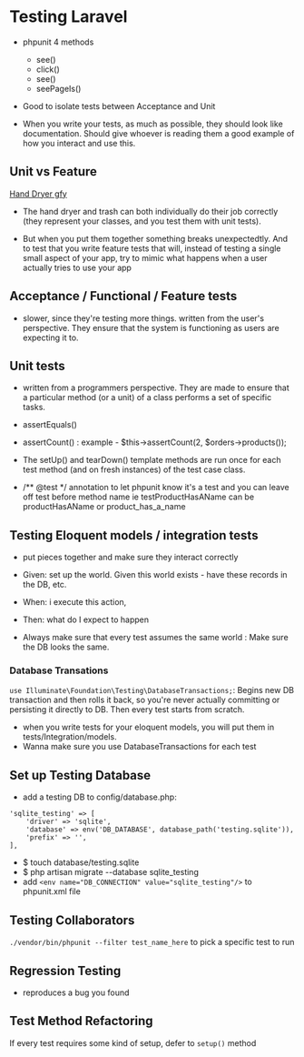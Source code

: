 # Testing Laravel

- phpunit 4 methods
    - see()
    - click()
    - see()
    - seePageIs()

- Good to isolate tests between Acceptance and Unit

- When you write your tests, as much as possible, they should look like documentation. Should give whoever is reading them a good example of how you interact and use this.

## Unit vs Feature
[Hand Dryer gfy](https://gfycat.com/HotOrangeCoypu)

- The hand dryer and trash can both individually do their job correctly (they represent your classes, and you test them with unit tests).

- But when you put them together something breaks unexpectedtly. And to test that you write feature tests that will, instead of testing a single small aspect of your app, try to mimic what happens when a user actually tries to use your app

## Acceptance / Functional / Feature tests
- slower, since they're testing more things. written from the user's perspective. They ensure that the system is functioning as users are expecting it to.

## Unit tests

- written from a programmers perspective. They are made to ensure that a particular method (or a unit) of a class performs a set of specific tasks.

- assertEquals() 
- assertCount() : example - $this->assertCount(2, $orders->products());
- The setUp() and tearDown() template methods are run once for each test method (and on fresh instances) of the test case class.

- /** @test */ annotation to let phpunit know it's a test and you can leave off test before method name ie testProductHasAName can be productHasAName or product_has_a_name

## Testing Eloquent models / integration tests

- put pieces together and make sure they interact correctly
- Given: set up the world. Given this world exists - have these records in the DB, etc. 
- When: i execute this action, 
- Then: what do I expect to happen

- Always make sure that every test assumes the same world : Make sure the DB looks the same.

### Database Transations

`use Illuminate\Foundation\Testing\DatabaseTransactions;`: Begins new DB transaction and then rolls it back, so you're never actually committing or persisting it directly to DB. Then every test starts from scratch.

- when you write tests for your eloquent models, you will put them in tests/Integration/models. 
- Wanna make sure you use DatabaseTransactions for each test

## Set up Testing Database

- add a testing DB to config/database.php:
```
'sqlite_testing' => [
    'driver' => 'sqlite',
    'database' => env('DB_DATABASE', database_path('testing.sqlite')),
    'prefix' => '',
],
```
- $ touch database/testing.sqlite
- $ php artisan migrate --database sqlite_testing
- add `<env name="DB_CONNECTION" value="sqlite_testing"/>` to phpunit.xml file

## Testing Collaborators

`./vendor/bin/phpunit --filter test_name_here` to pick a specific test to run


## Regression Testing

- reproduces a bug you found

## Test Method Refactoring

If every test requires some kind of setup, defer to `setup()` method